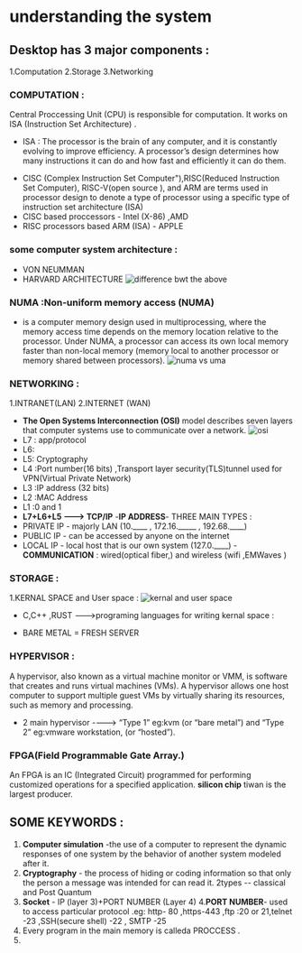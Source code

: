 # understanding the system 
## Desktop has 3 major components :
1.Computation 
2.Storage
3.Networking 
### COMPUTATION :
Central Proccessing Unit (CPU) is responsible for computation.
It works on ISA (Instruction Set Architecture) .
+ ISA : The processor is the brain of any computer, and it is constantly evolving to improve efficiency.
A processor’s design determines how many instructions it can do and how fast and efficiently it can do them. 
- CISC (Complex Instruction Set Computer"),RISC(Reduced Instruction Set Computer), RISC-V(open source ), and ARM are terms used in processor design
    to denote a type of processor using a specific type of instruction set architecture (ISA)
- CISC based proccessors - Intel (X-86) ,AMD
- RISC processors based ARM (ISA) - APPLE
### some computer system architecture :
- VON NEUMMAN
- HARVARD ARCHITECTURE
![difference bwt the above](https://fabacademy.org/2020/labs/vigyanashram/students/snehal-gawali/assignment8/images/3.jpg)
### NUMA :Non-uniform memory access (NUMA)
- is a computer memory design used in multiprocessing, where the memory access time depends on the memory location relative to the processor.
 Under NUMA, a processor can access its own local memory faster than non-local memory (memory local to another processor or memory shared between processors).
![numa vs uma ](https://cse.buffalo.edu/faculty/miller/Talks_HTML/Erice-Parallel/sld015.gif)
### NETWORKING :
1.INTRANET(LAN)  2.INTERNET (WAN)
- **The Open Systems Interconnection (OSI)** model describes seven layers that computer systems use to communicate over a network.
![osi](https://www.imperva.com/learn/wp-content/uploads/sites/13/2020/02/OSI-7-layers.jpg)
- L7 : app/protocol
- L6:
- L5: Cryptography
- L4 :Port number(16 bits) ,Transport layer security(TLS)tunnel used for VPN(Virtual Private Network)
- L3 :IP address (32 bits)
- L2 :MAC Address 
- L1 :0 and 1 
- **L7+L6+L5 ---> TCP/IP**
-**IP ADDRESS**- THREE MAIN TYPES :
- PRIVATE IP - majorly LAN (10.____ , 172.16._____ , 192.68.____)
- PUBLIC IP - can be accessed by anyone on the internet
- LOCAL IP - local host that is our own system (127.0.____)
-**COMMUNICATION** : wired(optical fiber,) and wireless (wifi ,EMWaves )
### STORAGE :
1.KERNAL SPACE and User space :
![kernal and user space ](https://qph.cf2.quoracdn.net/main-qimg-150cb90563a482ea7d2198964beee8fb-lq)
+ C,C++ ,RUST --->programing languages for writing kernal space :
- BARE METAL = FRESH SERVER 
### HYPERVISOR :
A hypervisor, also known as a virtual machine monitor or VMM, is software that creates and runs virtual machines (VMs).
A hypervisor allows one host computer to support multiple guest VMs by virtually sharing its resources, such as memory and processing. 
- 2 main hypervisor ----> “Type 1” eg:kvm (or “bare metal”) and “Type 2” eg:vmware workstation, (or “hosted”).
### FPGA(Field Programmable Gate Array.)
An FPGA is an IC (Integrated Circuit) programmed for performing customized operations for a specified application.
**silicon chip** tiwan is the largest producer.
## SOME KEYWORDS :
1. **Computer simulation** -the use of a computer to represent the dynamic responses of one system by the behavior of another system modeled after it.
2. **Cryptography** - the process of hiding or coding information so that only the person a message was intended for can read it. 2types -- classical and Post Quantum 
3. **Socket** - IP (layer 3)+PORT NUMBER (Layer 4)
4.**PORT NUMBER**- used to access particular protocol .eg: http- 80 ,https-443 ,ftp :20 or 21,telnet -23 ,SSH(secure shell) -22 , SMTP -25
5. Every program in the main memory is calleda PROCCESS .
6. 
